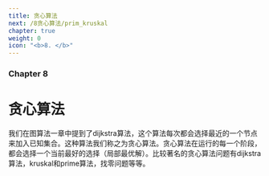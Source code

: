```yaml
---
title: 贪心算法
next: /8贪心算法/prim_kruskal
chapter: true
weight: 0
icon: "<b>8. </b>"
---
```


### Chapter 8

# 贪心算法
我们在图算法一章中提到了dijkstra算法，这个算法每次都会选择最近的一个节点来加入已知集合。这种算法我们称之为贪心算法。贪心算法在运行的每一个阶段，都会选择一个当前最好的选择（局部最优解）。比较著名的贪心算法问题有dijkstra算法，kruskal和prime算法，找零问题等等。
